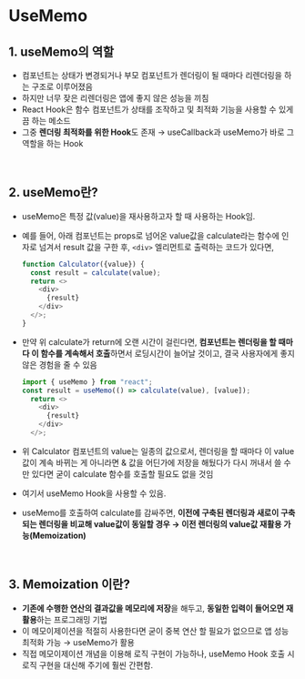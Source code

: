 # UseMemo

## 1. useMemo의 역할

- 컴포넌트는 상태가 변경되거나 부모 컴포넌트가 렌더링이 될 때마다 리렌더링을 하는 구조로 이루어졌음
- 하지만 너무 잦은 리렌더링은 앱에 좋지 않은 성능을 끼침
- React Hook은 함수 컴포넌트가 상태를 조작하고 및 최적화 기능을 사용할 수 있게끔 하는 메소드
- 그중 **렌더링 최적화를 위한 Hook**도 존재 → useCallback과 useMemo가 바로 그 역할을 하는 Hook

<br/>

## 2. useMemo란?

- useMemo은 특정 값(value)을 재사용하고자 할 때 사용하는 Hook임.
- 예를 들어, 아래 컴포넌트는 props로 넘어온 value값을 calculate라는 함수에 인자로 넘겨서 result 값을 구한 후, `<div>` 엘리먼트로 출력하는 코드가 있다면,
  
  ```javascript
  function Calculator({value}) {
    const result = calculate(value);
    return <>
      <div>
        {result}
      </div>
    </>;
  }
  ```

- 만약 위 calculate가 return에 오랜 시간이 걸린다면, **컴포넌트는 렌더링을 할 때마다 이 함수를 계속해서 호출**하면서 로딩시간이 늘어날 것이고, 결국 사용자에게 좋지 않은 경험을 줄 수 있음
  
  ```javascript
  import { useMemo } from "react";
  const result = useMemo(() => calculate(value), [value]);
    return <>
      <div>
        {result}
      </div>
    </>;
  ```

- 위 Calculator 컴포넌트의 value는 일종의 값으로서, 렌더링을 할 때마다 이 value값이 계속 바뀌는 게 아니라면 & 값을 어딘가에 저장을 해뒀다가 다시 꺼내서 쓸 수만 있다면 굳이 calculate 함수를 호출할 필요도 없을 것임
- 여기서 useMemo Hook을 사용할 수 있음.
- useMemo를 호출하여 calculate를 감싸주면, **이전에 구축된 렌더링과 새로이 구축되는 렌더링을 비교해 value값이 동일할 경우 → 이전 렌더링의 value값 재활용 가능(Memoization)**

<br/>

## 3. Memoization 이란?

- **기존에 수행한 연산의 결과값을 메모리에 저장**을 해두고, **동일한 입력이 들어오면 재활용**하는 프로그래밍 기법
- 이 메모이제이션을 적절히 사용한다면 굳이 중복 연산 할 필요가 없으므로 앱 성능 최적화 가능 → useMemo가 활용
- 직접 메모이제이션 개념을 이용해 로직 구현이 가능하나, useMemo Hook 호출 시 로직 구현을 대신해 주기에 훨씬 간편함.
